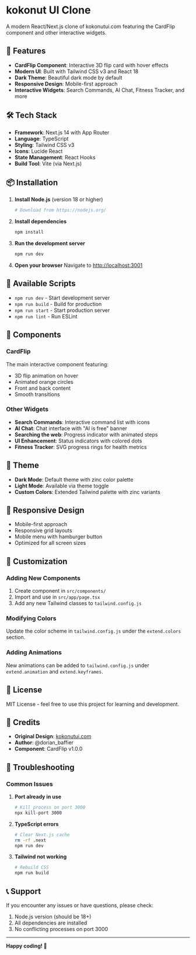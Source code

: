 # kokonut UI Clone

A modern React/Next.js clone of kokonutui.com featuring the CardFlip component and other interactive widgets.

## 🚀 Features

- **CardFlip Component**: Interactive 3D flip card with hover effects
- **Modern UI**: Built with Tailwind CSS v3 and React 18
- **Dark Theme**: Beautiful dark mode by default
- **Responsive Design**: Mobile-first approach
- **Interactive Widgets**: Search Commands, AI Chat, Fitness Tracker, and more

## 🛠️ Tech Stack

- **Framework**: Next.js 14 with App Router
- **Language**: TypeScript
- **Styling**: Tailwind CSS v3
- **Icons**: Lucide React
- **State Management**: React Hooks
- **Build Tool**: Vite (via Next.js)

## 📦 Installation

1. **Install Node.js** (version 18 or higher)
   ```bash
   # Download from https://nodejs.org/
   ```

2. **Install dependencies**
   ```bash
   npm install
   ```

3. **Run the development server**
   ```bash
   npm run dev
   ```

4. **Open your browser**
   Navigate to [http://localhost:3001](http://localhost:3001)

## 🎯 Available Scripts

- `npm run dev` - Start development server
- `npm run build` - Build for production
- `npm run start` - Start production server
- `npm run lint` - Run ESLint

## 🎨 Components

### CardFlip
The main interactive component featuring:
- 3D flip animation on hover
- Animated orange circles
- Front and back content
- Smooth transitions

### Other Widgets
- **Search Commands**: Interactive command list with icons
- **AI Chat**: Chat interface with "AI is free" banner
- **Searching the web**: Progress indicator with animated steps
- **UI Enhancement**: Status indicators with colored dots
- **Fitness Tracker**: SVG progress rings for health metrics

## 🌙 Theme

- **Dark Mode**: Default theme with zinc color palette
- **Light Mode**: Available via theme toggle
- **Custom Colors**: Extended Tailwind palette with zinc variants

## 📱 Responsive Design

- Mobile-first approach
- Responsive grid layouts
- Mobile menu with hamburger button
- Optimized for all screen sizes

## 🔧 Customization

### Adding New Components
1. Create component in `src/components/`
2. Import and use in `src/app/page.tsx`
3. Add any new Tailwind classes to `tailwind.config.js`

### Modifying Colors
Update the color scheme in `tailwind.config.js` under the `extend.colors` section.

### Adding Animations
New animations can be added to `tailwind.config.js` under `extend.animation` and `extend.keyframes`.

## 📄 License

MIT License - feel free to use this project for learning and development.

## 🙏 Credits

- **Original Design**: [kokonutui.com](https://kokonutui.com)
- **Author**: @dorian_baffier
- **Component**: CardFlip v1.0.0

## 🐛 Troubleshooting

### Common Issues

1. **Port already in use**
   ```bash
   # Kill process on port 3000
   npx kill-port 3000
   ```

2. **TypeScript errors**
   ```bash
   # Clear Next.js cache
   rm -rf .next
   npm run dev
   ```

3. **Tailwind not working**
   ```bash
   # Rebuild CSS
   npm run build
   ```

## 📞 Support

If you encounter any issues or have questions, please check:
1. Node.js version (should be 18+)
2. All dependencies are installed
3. No conflicting processes on port 3000

---

**Happy coding! 🎉**
